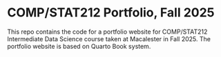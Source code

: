 # COMP/STAT212 Portfolio, Fall 2025

This repo contains the code for a portfolio website for COMP/STAT212 Intermediate Data Science course taken at Macalester in Fall 2025.  The portfolio website is based on Quarto Book system.
